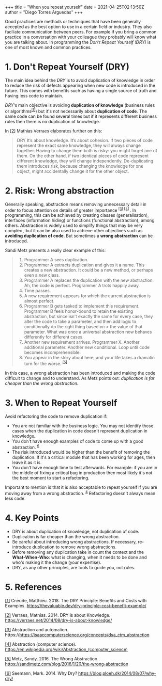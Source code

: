 +++
title = "When you repeat yourself"
date = 2021-04-25T02:13:50Z
author = "Diego Torres Arguedas"
+++

Good practices are methods or techniques that have been generally accepted as the best option to use in a certain field or industry. 
They also faciliate communication between peers. For example if you bring a common practice in a conversation with your colleague they probably will know what you are talking about.
In programming the *Don't Repeat Yourself (DRY)* is one of most known and common practices.

# 1. Don't Repeat Yourself (DRY)

The main idea behind the *DRY* is to avoid duplication of knowledge in order to reduce the risk of defects appearing when new code is introduced in the future.  This comes with benefits such as having a single source of truth and having less code to maintain. 

*DRY*'s main objective is avoiding __duplication of knowledge__ (business rules or algorithms<sup>[[1]](#ref1)</sup>) but it's not necessarily about __duplication of code__.  The same code can be found several times but if it represents different business rules then there is no duplication of knowledge. 


In [[2]](#ref2) Mathias Verraes elaborates further on this:

> DRY It’s about knowledge. It’s about cohesion. If two pieces of code represent the exact same knowledge, they will always change together. Having to change them both is risky: you might forget one of them. On the other hand, if two identical pieces of code represent different knowledge, they will change independently. De-duplicating them introduces risk, because changing the knowledge for one object, might accidentally change it for the other object.


# 2. Risk: Wrong abstraction

Generally speaking, abstraction means removing unnecessary detail in order to focus attention on details of greater importance <sup>[[3]](#ref3) </sup> <sup>[[4]](#ref4) </sup>. In programming, this can be achieved by creating classes (generalisation), interfaces (information hiding) or functions (functional abstraction), among others. Abstraction is widely used to simplify things that may be very complex , but it can be also used to achieve other objectives such as __avoiding duplication of code__. But sometimes a __wrong abstraction__ can be introduced. 

Sandi Metz presents a really clear example of this:

> 1. Programmer A sees duplication.
> 2. Programmer A extracts duplication and gives it a name.
> This creates a new abstraction. It could be a new method, or perhaps even a new class.
> 3. Programmer A replaces the duplication with the new abstraction.
> Ah, the code is perfect. Programmer A trots happily away.
> 4. Time passes.
> 5. A new requirement appears for which the current abstraction is almost perfect.
> 6. Programmer B gets tasked to implement this requirement.
> Programmer B feels honor-bound to retain the existing abstraction, but since isn't exactly the same for every case, they alter the code to take a parameter, and then add logic to conditionally do the right thing based on > the value of that parameter.
> What was once a universal abstraction now behaves differently for different cases.
> 7. Another new requirement arrives.
> Programmer X.
> Another additional parameter.
> Another new conditional.
> Loop until code becomes incomprehensible.
> 8. You appear in the story about here, and your life takes a dramatic turn for the worse.  <sup>[[5]](#ref3)</sup>

In this case, a wrong abstraction has been introduced and making the code difficult to change and to understand. As Metz points out: *duplication is far cheaper than the wrong abstraction*. 


# 3. When to Repeat Yourself
Avoid refactoring the code to remove duplication if:
- You are not familiar with the business logic. You may not identify those cases when the duplication in code doesn't represent duplication in knowledge.
- You don't have enough examples of code to come up with a good abstraction. <sup>[6](#ref6)</sup>
- The risk introduced would be higher than the benefit of removing the duplication. If it's a critical module that has been working for ages, then leave it as it is.
- You don't have enough time to test afterwards. For example: if you are in the middle of fixing a critical bug in production then most likely it's not the best moment to start a refactoring.

Important to mention is that it is also acceptable to repeat yourself if you are moving away from a wrong abstraction. <sup>[4](#ref4)</sup> Refactoring doesn't always mean less code.


# 4. Key Points
* DRY is about duplication of knowledge, not duplication of code. 
* Duplication is far cheaper than the wrong abstraction.
* Be careful about introducing wrong abstractions. If necessary, re-introduce duplication to remove wrong abstractions. 
* Before removing any duplication take in count the context and the __What-When-Who__: what is changing, when it needs to be done and who's making it the change (your expertise).
* DRY, as any other principles, are tools to guide you, not rules.


# 5. References

<a id="ref1" href="https://thevaluable.dev/dry-principle-cost-benefit-example/">[1]</a> Cneude, Matthieu. 2018. The DRY Principle: Benefits and Costs with Examples. https://thevaluable.dev/dry-principle-cost-benefit-example/

<a id="ref2" href="https://verraes.net/2014/08/dry-is-about-knowledge/">[2]</a> Verraes, Mathias. 2014. DRY is about Knowledge. https://verraes.net/2014/08/dry-is-about-knowledge/

<a id="ref3" href="https://isaaccomputerscience.org/concepts/dsa_ctm_abstraction">[3]</a> Abstraction and automation. https://https://isaaccomputerscience.org/concepts/dsa_ctm_abstraction

<a id="ref4" href="https://en.wikipedia.org/wiki/Abstraction_(computer_science)">[4]</a> Abstraction (computer science). https://en.wikipedia.org/wiki/Abstraction_(computer_science)

<a id="ref5" href="https://sandimetz.com/blog/2016/1/20/the-wrong-abstraction">[5]</a> Metz, Sandy. 2016. The Wrong Abstraction. https://sandimetz.com/blog/2016/1/20/the-wrong-abstraction

<a id="ref6" href="https://blog.ploeh.dk/2014/08/07/why-dry/">[6]</a> Seemann, Mark. 2014. Why Dry? https://blog.ploeh.dk/2014/08/07/why-dry/
